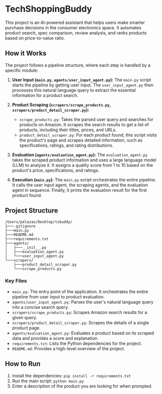 # TechShoppingBuddy

This project is an AI-powered assistant that helps users make smarter purchase decisions in the consumer electronics space. It automates product search, spec comparison, review analysis, and ranks products based on price-to-value ratio.

## How it Works

The project follows a pipeline structure, where each step is handled by a specific module:

1.  **User Input (`main.py`, `agents/user_input_agent.py`):** The `main.py` script starts the pipeline by getting user input. The `user_input_agent.py` then processes this natural language query to extract the essential information for a product search.

2.  **Product Scraping (`scrapers/scrape_products.py`, `scrapers/product_detail_scraper.py`):**
    *   `scrape_products.py`: Takes the parsed user query and searches for products on Amazon. It scrapes the search results to get a list of products, including their titles, prices, and URLs.
    *   `product_detail_scraper.py`: For each product found, this script visits the product's page and scrapes detailed information, such as specifications, ratings, and rating distributions.

3.  **Evaluation (`agents/evaluation_agent.py`):** The `evaluation_agent.py` takes the scraped product information and uses a large language model (LLM) to analyze it. It assigns a quality score from 1 to 10 based on the product's price, specifications, and ratings.

4.  **Execution (`main.py`):** The `main.py` script orchestrates the entire pipeline. It calls the user input agent, the scraping agents, and the evaluation agent in sequence. Finally, it prints the evaluation result for the first product found.

## Project Structure

```
/Users/pelazas/Desktop/tsbuddy/
├───.gitignore
├───main.py
├───README.md
├───requirements.txt
├───agents/
│   ├───__init__.py
│   ├───evaluation_agent.py
│   └───user_input_agent.py
└───scrapers/
    ├───product_detail_scraper.py
    └───scrape_products.py
```

### Key Files

*   `main.py`: The entry point of the application. It orchestrates the entire pipeline from user input to product evaluation.
*   `agents/user_input_agent.py`: Parses the user's natural language query into a concise search query.
*   `scrapers/scrape_products.py`: Scrapes Amazon search results for a given query.
*   `scrapers/product_detail_scraper.py`: Scrapes the details of a single product page.
*   `agents/evaluation_agent.py`: Evaluates a product based on its scraped data and provides a score and explanation.
*   `requirements.txt`: Lists the Python dependencies for the project.
*   `README.md`: Provides a high-level overview of the project.

## How to Run

1.  Install the dependencies: `pip install -r requirements.txt`
2.  Run the main script: `python main.py`
3.  Enter a description of the product you are looking for when prompted.